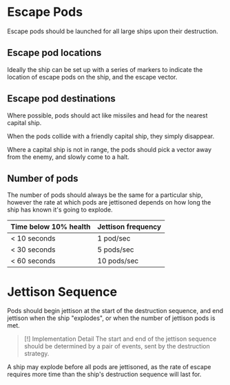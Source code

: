# Escape Pods

Escape pods should be launched for all large ships upon their destruction.

## Escape pod locations

Ideally the ship can be set up with a series of markers to indicate the location of escape pods
on the ship, and the escape vector. 

## Escape pod destinations

Where possible, pods should act like missiles and head for the nearest capital ship.

When the pods collide with a friendly capital ship, they simply disappear.

Where a capital ship is not in range, the pods should pick a vector away from the enemy,
and slowly come to a halt.

## Number of pods

The number of pods should always be the same for a particular ship, however the rate at which pods
are jettisoned depends on how long the ship has known it's going to explode.

| Time below 10% health | Jettison frequency |
|-|-|
| < 10 seconds | 1 pod/sec |
| < 30 seconds | 5 pods/sec |
| < 60 seconds | 10 pods/sec |

# Jettison Sequence

Pods should begin jettison at the start of the destruction sequence, and end jettison when the
ship "explodes", or when the number of jettison pods is met.

> [!] Implementation Detail
> The start and end of the jettison sequence should be determined by a pair of events, sent by the
> destruction strategy.

A ship may explode before all pods are jettisoned, as the rate of escape requires more time than the ship's destruction
sequence will last for.

